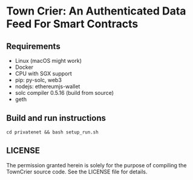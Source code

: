 # Town Crier: An Authenticated Data Feed For Smart Contracts

## Requirements

* Linux (macOS might work)
* Docker
* CPU with SGX support
* pip: py-solc, web3
* nodejs: ethereumjs-wallet
* solc compiler 0.5.16 (build from source)
* geth

## Build and run instructions

```
cd privatenet && bash setup_run.sh
```

LICENSE
-------

The permission granted herein is solely for the purpose of compiling the TownCrier source code.
See the LICENSE file for details.
